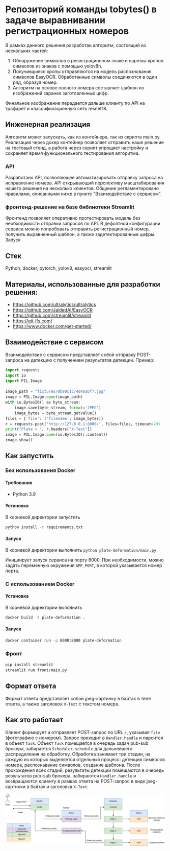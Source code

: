 # Репозиторий команды tobytes() в задаче выравнивании регистрационных номеров

В рамках данного решения разработан алгоритм, состоящий из нескольких частей:
1. Обнаружение символов в регистрационном знаке и нарезка кропов символов из знаков с помощью yolov8n.
2. Получившиеся кропы отправляются на модель распознования символов EasyOCR. Обработанные символы соединяются в один ряд, образуя номер. 
3. Алгоритм на основе полного номера составляет шаблон из изображений заранее заготовленных цифр.

Финальное изображение передается дальше клиенту по API на трафарет и классификационную сеть resnet18.

## Инженерная реализация
Алгоритм может запускать, как из контейнера, так из скрипта main.py. Реализация через докер контейнер позволяет отправить наше решение на тестовый стенд, а работа через скрипт упрощяет настройку и сохраняет время функционального тестирования алгоритма.

### API
Разработано API, позволяющее автоматизировать отправку запроса на исправление номера. API открывающий перспективу масштабирования нашего решения на несколько клиентов.
Общение регламентировано правилами, описанными ниже в пункте "Взаимодействие с сервисом".

### фронтенд-решение на базе библиотеки Streamlit

Фронтенд позволяет оперативно протестировать модель без необходимости отправки запросов по API.
В дефолтной конфигурации сервиса можно попробовать отправить регистрационный номер, получить выравненный шаблон, а также задетектированные цифры.
Запуск 


## Стек
Python, docker, pytorch, yolov8, easyocr, streamlit

## Материалы, использованные для разработки решения:

- https://github.com/ultralytics/ultralytics
- https://github.com/JaidedAI/EasyOCR
- https://github.com/streamlit/streamlit
- https://git-lfs.com/
- https://www.docker.com/get-started/


## Взаимодействие с сервисом
Взаимодействие с сервисом представляет собой отправку POST-запроса на детекцию с получением результатов детекции. Пример:
```python
import requests
import io
import PIL.Image

image_path = "fixtures/0b90c1c74d46abf7.jpg"
image = PIL.Image.open(image_path)
with io.BytesIO() as byte_stream:
    image.save(byte_stream, format='JPEG')
    image_bytes = byte_stream.getvalue()
files = {'file': ('filename', image_bytes)}
r = requests.post('http://127.0.0.1:8000/', files=files, timeout=20)
print("Plate = ", r.headers["X-Text"])
image = PIL.Image.open(io.BytesIO(r.content))
image.show()
```

## Как запустить
### Без использования Docker
#### Требования
- Python 3.9

#### Установка
В корневой директории запустить

```bash
python install -r requirements.txt
```

#### Запуск
В корневой директории выполнить
```python plate-deformation/main.py```

Инициирует запуск сервиса на порту 8000.
При необходимости, можно задать переменную окружения `APP_PORT`, в которой указывается номер порта.

### С использованием Docker
#### Установка
В корневой директории выполнить
```bash
docker build -t plate-deformation .
```

#### Запуск
```bash
docker container run -p 8000:8000 plate-deformation
```

### Фронт

```bash
pip install streamlit
streamlit run front/main.py
```

## Формат ответа

Формат ответа представляет собой jpeg-картинку в байтах в теле ответа, а также заголовок `X-Text` с текстом номера.

## Как это работает
Клиент формирует и отправляет POST-запрос по URL `/`, указывая `file` (фотографию с номером).
Запрос приходит в `Handler.handle` и парсится в объект `Task`. Объект `Task` помещается в очередь задач pub-sub брокера,
забирается `Scheduler.schedule` для дальнейшего распределения на обработку. Обработка занимает три стадии, на каждую из
которых выделяется отдельный процесс: детекция символов номера, распознавание символов, создание шаблона. После прохождения
всех стадий, результаты детекции помещаются в очередь результатов pub-sub брокера, забираются `Handler.handle` и возвращаются
клиенту в рамках ответа на POST-запрос в виде jpeg-картинки в байтах и заголовка `X-Text`.

![System design](docs/SystemDesign.drawio.png)
